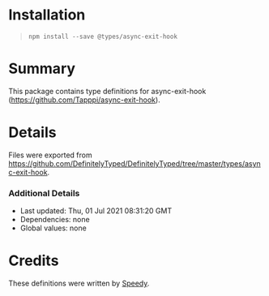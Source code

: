 # Installation
> `npm install --save @types/async-exit-hook`

# Summary
This package contains type definitions for async-exit-hook (https://github.com/Tapppi/async-exit-hook).

# Details
Files were exported from https://github.com/DefinitelyTyped/DefinitelyTyped/tree/master/types/async-exit-hook.

### Additional Details
 * Last updated: Thu, 01 Jul 2021 08:31:20 GMT
 * Dependencies: none
 * Global values: none

# Credits
These definitions were written by [Speedy](https://github.com/SpeedyCraftah).
